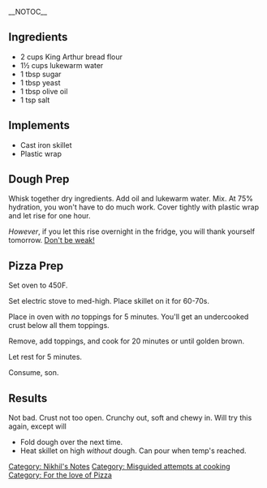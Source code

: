 \_\_NOTOC\_\_

Ingredients
-----------

-   2 cups King Arthur bread flour
-   1½ cups lukewarm water
-   1 tbsp sugar
-   1 tbsp yeast
-   1 tbsp olive oil
-   1 tsp salt

Implements
----------

-   Cast iron skillet
-   Plastic wrap

Dough Prep
----------

Whisk together dry ingredients. Add oil and lukewarm water. Mix. At 75%
hydration, you won't have to do much work. Cover tightly with plastic
wrap and let rise for one hour.

*However*, if you let this rise overnight in the fridge, you will thank
yourself tomorrow. [Don't be
weak!](http://en.wikipedia.org/wiki/Stanford_marshmallow_experiment)

Pizza Prep
----------

Set oven to 450F.

Set electric stove to med-high. Place skillet on it for 60-70s.

Place in oven with *no* toppings for 5 minutes. You'll get an
undercooked crust below all them toppings.

Remove, add toppings, and cook for 20 minutes or until golden brown.

Let rest for 5 minutes.

Consume, son.

Results
-------

Not bad. Crust not too open. Crunchy out, soft and chewy in. Will try
this again, except will

-   Fold dough over the next time.
-   Heat skillet on high *without* dough. Can pour when temp's reached.

[Category: Nikhil's Notes](Category:_Nikhil's_Notes "wikilink")
[Category: Misguided attempts at
cooking](Category:_Misguided_attempts_at_cooking "wikilink") [Category:
For the love of Pizza](Category:_For_the_love_of_Pizza "wikilink")
